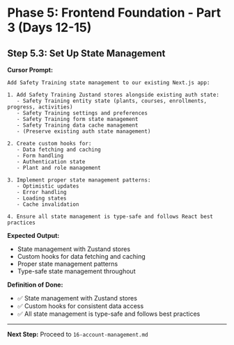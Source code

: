 # Phase 5: Frontend Foundation - Part 3 (Days 12-15)

## Step 5.3: Set Up State Management

**Cursor Prompt:**

```
Add Safety Training state management to our existing Next.js app:

1. Add Safety Training Zustand stores alongside existing auth state:
   - Safety Training entity state (plants, courses, enrollments, progress, activities)
   - Safety Training settings and preferences
   - Safety Training form state management
   - Safety Training data cache management
   - (Preserve existing auth state management)

2. Create custom hooks for:
   - Data fetching and caching
   - Form handling
   - Authentication state
   - Plant and role management

3. Implement proper state management patterns:
   - Optimistic updates
   - Error handling
   - Loading states
   - Cache invalidation

4. Ensure all state management is type-safe and follows React best practices
```

**Expected Output:**

- State management with Zustand stores
- Custom hooks for data fetching and caching
- Proper state management patterns
- Type-safe state management throughout

**Definition of Done:**

- ✅ State management with Zustand stores
- ✅ Custom hooks for consistent data access
- ✅ All state management is type-safe and follows best practices

---

**Next Step:** Proceed to `16-account-management.md`